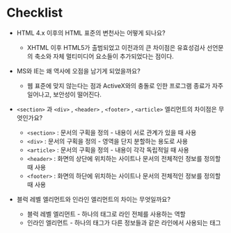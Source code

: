 # Checklist
- HTML 4.x 이후의 HTML 표준의 변천사는 어떻게 되나요?

  - XHTML 이후 HTML5가 출범되었고 이전과의 큰 차이점은 유효성검사 선언문의 축소와 자체 멀티미디어 요소들이 추가되었다는 점이다.

- MS와 IE는 왜 역사에 오점을 남기게 되었을까요?

  - 웹 표준에 맞지 않는다는 점과 ActiveX와의 충돌로 인한 프로그램 종료가 자주 일어나고, 보안성이 떨어진다.

- `<section>` 과 `<div>` , `<header>` , `<footer>` , `<article>` 엘리먼트의 차이점은 무엇인가요?

  - `<section>` : 문서의 구획을 정의 - 내용이 서로 관계가 있을 때 사용
  - `<div>` : 문서의 구획을 정의 - 영역을 단지 분할하는 용도로 사용
  - `<article>` : 문서의 구획을 정의 - 내용이 각각 독립적일 때 사용
  - `<header>` : 화면의 상단에 위치하는 사이트나 문서의 전체적인 정보를 정의할 때 사용
  - `<footer>` : 화면의 하단에 위치하는 사이트나 문서의 전체적인 정보를 정의할 때 사용

- 블럭 레벨 엘리먼트와 인라인 엘리먼트의 차이는 무엇일까요?

  - 블럭 레벨 엘리먼트 - 하나의 태그로 라인 전체를 사용하는 역할
  - 인라인 엘리먼트 - 하나의 태그가 다른 정보들과 같은 라인에서 사용되는 태그
